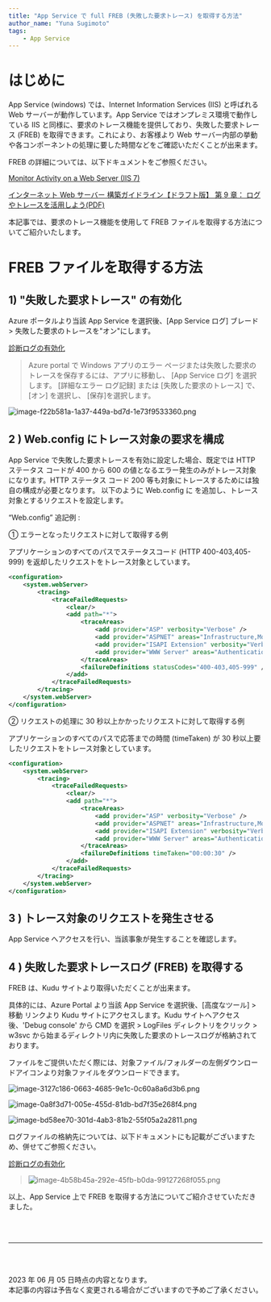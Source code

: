 ```yaml
---
title: "App Service で full FREB (失敗した要求トレース) を取得する方法"
author_name: "Yuna Sugimoto"
tags:
    - App Service
---
```



# はじめに
App Service (windows) では、Internet Information Services (IIS) と呼ばれる Web サーバーが動作しています。App Service ではオンプレミス環境で動作している IIS と同様に、要求のトレース機能を提供しており、失敗した要求トレース (FREB) を取得できます。これにより、お客様より Web サーバー内部の挙動や各コンポーネントの処理に要した時間などをご確認いただくことが出来ます。

FREB の詳細については、以下ドキュメントをご参照ください。

[Monitor Activity on a Web Server (IIS 7)](https://learn.microsoft.com/en-us/previous-versions/windows/it-pro/windows-server-2008-r2-and-2008/cc730608(v=ws.10)#failed-request-tracing-rules)


[インターネット Web サーバー
構築ガイドライン【ドラフト版】  第 9 章： ログやトレースを活用しよう(PDF)](https://download.microsoft.com/download/8/F/3/8F3E42CB-5E5A-4BC5-8549-5F408389469F/InternetWebServerGuideline_chapter9_draft.pdf) 

本記事では、要求のトレース機能を使用して FREB ファイルを取得する方法についてご紹介いたします。

# FREB ファイルを取得する方法
## 1) "失敗した要求トレース" の有効化
Azure ポータルより当該 App Service を選択後、[App Service ログ] ブレード > 失敗した要求のトレースを"オン"にします。


[診断ログの有効化](https://learn.microsoft.com/ja-jp/azure/app-service/troubleshoot-diagnostic-logs#log-detailed-errors)
>Azure portal で Windows アプリのエラー ページまたは失敗した要求のトレースを保存するには、アプリに移動し、 [App Service ログ] を選択します。
>[詳細なエラー ログ記録] または [失敗した要求のトレース] で、 [オン] を選択し、 [保存]を選択します。


![image-f22b581a-1a37-449a-bd7d-1e73f9533360.png]({{site.baseurl}}/media/2022/12/image-f22b581a-1a37-449a-bd7d-1e73f9533360.png)


## 2 ) Web.config にトレース対象の要求を構成
App Service で失敗した要求トレースを有効に設定した場合、既定では HTTP ステータス コードが 400 から 600 の値となるエラー発生のみがトレース対象になります。HTTP ステータス コード 200 等も対象にトレースするためには独自の構成が必要となります。
以下のように Web.config に <tracing> を追加し、トレース対象とするリクエストを設定します。

“Web.config” 追記例 :

① エラーとなったリクエストに対して取得する例

アプリケーションのすべてのパスでステータスコード (HTTP 400-403,405-999) を返却したリクエストをトレース対象としています。
```xml
<configuration>
    <system.webServer>
        <tracing>
            <traceFailedRequests>
                <clear/>
                <add path="*">
                    <traceAreas>
                        <add provider="ASP" verbosity="Verbose" />
                        <add provider="ASPNET" areas="Infrastructure,Module,Page,AppServices" verbosity="Verbose" />
                        <add provider="ISAPI Extension" verbosity="Verbose" />
                        <add provider="WWW Server" areas="Authentication,Security,Filter,StaticFile,CGI,Compression,Cache,RequestNotifications,Module,FastCGI,WebSocket,RequestRouting,Rewrite,ANCM" verbosity="Verbose" />
                    </traceAreas>
                    <failureDefinitions statusCodes="400-403,405-999" />
                </add>
            </traceFailedRequests>
        </tracing>
    </system.webServer>
</configuration>
```

② リクエストの処理に 30 秒以上かかったリクエストに対して取得する例

アプリケーションのすべてのパスで応答までの時間 (timeTaken) が 30 秒以上要したリクエストをトレース対象としています。
```xml
<configuration>
    <system.webServer>
        <tracing>
            <traceFailedRequests>
                <clear/>
                <add path="*">
                    <traceAreas>
                        <add provider="ASP" verbosity="Verbose" />
                        <add provider="ASPNET" areas="Infrastructure,Module,Page,AppServices" verbosity="Verbose" />
                        <add provider="ISAPI Extension" verbosity="Verbose" />
                        <add provider="WWW Server" areas="Authentication,Security,Filter,StaticFile,CGI,Compression,Cache,RequestNotifications,Module,FastCGI,WebSocket,RequestRouting,Rewrite,ANCM" verbosity="Verbose" />
                    </traceAreas>
                    <failureDefinitions timeTaken="00:00:30" />
                </add>
            </traceFailedRequests>
        </tracing>
    </system.webServer>
</configuration>
```

## 3 ) トレース対象のリクエストを発生させる
App Service へアクセスを行い、当該事象が発生することを確認します。

## 4 ) 失敗した要求トレースログ (FREB) を取得する
FREB は、Kudu サイトより取得いただくことが出来ます。

具体的には、Azure Portal より当該 App Service を選択後、[高度なツール] > 移動 リンクより Kudu サイトにアクセスします。Kudu サイトへアクセス後、'Debug console' から CMD を選択 > LogFiles ディレクトリをクリック > w3svc から始まるディレクトリ内に失敗した要求のトレースログが格納されております。

ファイルをご提供いただく際には、対象ファイル/フォルダーの左側ダウンロードアイコンより対象ファイルをダウンロードできます。



![image-3127c186-0663-4685-9e1c-0c60a8a6d3b6.png]({{site.baseurl}}/media/2022/12/image-3127c186-0663-4685-9e1c-0c60a8a6d3b6.png)

![image-0a8f3d71-005e-455d-81db-bd7f35e268f4.png]({{site.baseurl}}/media/2022/12/image-0a8f3d71-005e-455d-81db-bd7f35e268f4.png)

![image-bd58ee70-301d-4ab3-81b2-55f05a2a2811.png]({{site.baseurl}}/media/2022/12/image-bd58ee70-301d-4ab3-81b2-55f05a2a2811.png)


ログファイルの格納先については、以下ドキュメントにも記載がございますため、併せてご参照ください。

[診断ログの有効化](https://learn.microsoft.com/ja-jp/azure/app-service/troubleshoot-diagnostic-logs#access-log-files)
>![image-4b58b45a-292e-45fb-b0da-99127268f055.png]({{site.baseurl}}/media/2022/12/image-4b58b45a-292e-45fb-b0da-99127268f055.png)


以上、App Service 上で FREB を取得する方法についてご紹介させていただきました。

<br>
<br>

---

<br>
<br>

2023 年 06 月 05 日時点の内容となります。<br>
本記事の内容は予告なく変更される場合がございますので予めご了承ください。

<br>
<br>

